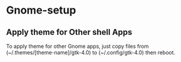 # Gnome-setup

## Apply theme for Other shell Apps
To apply theme for other Gnome apps, just copy files from (~/.themes/[theme-name]/gtk-4.0) to (~/.config/gtk-4.0) then reboot.
